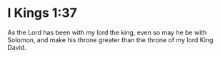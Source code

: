 # I Kings 1:37

As the Lord has been with my lord the king, even so may he be with Solomon, and make his throne greater than the throne of my lord King David.
